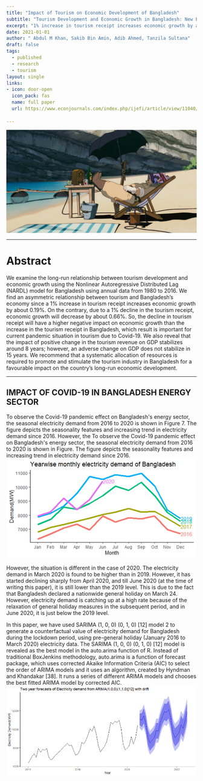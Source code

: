 ```yaml
---
title: "Impact of Tourism on Economic Development of Bangladesh"
subtitle: "Tourism Development and Economic Growth in Bangladesh: New Evidence from Nonlinear Autoregressive Distributed Lag"
excerpt: "1% increase in tourism receipt increases economic growth by about 0.19%n on the contrary, 1% decline in the tourism receipt, growth will decrease by about 0.66%. . So, the decline in tourism receipt will have a higher negative impact on economic growth than the increase in the tourism receipt in Bangladesh, which is important for current pandemic situation in tourism due to Covid-19"
date: 2021-01-01
author: " Abdul M Khan, Sakib Bin Amin, Adib Ahmed, Tanzila Sultana"
draft: false
tags:
  - published
  - research
  - tourism
layout: single
links:
- icon: door-open
  icon_pack: fas
  name: full paper
  url: https://www.econjournals.com/index.php/ijefi/article/view/11040/pdf

---
```

![](NARDL-featured.jpg)

---
# Abstract

We examine the long-run relationship between tourism development and economic growth using the Nonlinear Autoregressive Distributed Lag (NARDL)
model for Bangladesh using annual data from 1980 to 2016. We find an asymmetric relationship between tourism and Bangladesh’s economy since
a 1% increase in tourism receipt increases economic growth by about 0.19%. On the contrary, due to a 1% decline in the tourism receipt, economic
growth will decrease by about 0.66%. So, the decline in tourism receipt will have a higher negative impact on economic growth than the increase in
the tourism receipt in Bangladesh, which result is important for current pandemic situation in tourism due to Covid-19. We also reveal that the impact
of positive change in the tourism revenue on GDP stabilizes around 8 years; however, an adverse change on GDP does not stabilize in 15 years. We
recommend that a systematic allocation of resources is required to promote and stimulate the tourism industry in Bangladesh for a favourable impact
on the country’s long-run economic development.

---

## IMPACT OF COVID-19 IN BANGLADESH ENERGY SECTOR
To observe the Covid-19 pandemic effect on
Bangladesh's energy sector, the seasonal electricity
demand from 2016 to 2020 is shown in Figure 7. The
figure depicts the seasonality features and increasing
trend in electricity demand since 2016. However, the
To observe the Covid-19 pandemic effect on
Bangladesh's energy sector, the seasonal electricity
demand from 2016 to 2020 is shown in Figure. The
figure depicts the seasonality features and increasing
trend in electricity demand since 2016. 
![Comparison of Bangladesh's seasonal electricity demand for 2016, 2017, 2018, 2019, and 2020](monthly_electricity_demand.png)

However, the situation is different in the case of 2020. The electricity
demand in March 2020 is found to be higher than in
2019. However, it has started declining sharply from
April 2020, and till June 2020 (at the time of writing this
paper), it is still lower than the 2019 level. This is due to
the fact that Bangladesh declared a nationwide general
holiday on March 24. However, electricity demand is
catching up at a high rate because of the relaxation of
general holiday measures in the subsequent period, and
in June 2020, it is just below the 2019 level.

In this paper, we have used SARIMA (1, 0, 0) (0,
1, 0) [12] model 2 to generate a counterfactual value of
electricity demand for Bangladesh during the lockdown
period, using pre-general holiday (January 2016 to
March 2020) electricity data. The SARIMA (1, 0, 0) (0,
1, 0) [12] model is revealed as the best model in the
auto.arima function of R. Instead of traditional BoxJenkins methodology, auto.arima is a function of
forecast package, which uses corrected Akaike
Information Criteria (AIC) to select the order of ARIMA
models and it uses an algorithm, created by Hyndman
and Khandakar [38]. It runs a series of different ARIMA
models and chooses the best fitted ARIMA model by
corrected AIC.
![](SARIMA_total.png)
